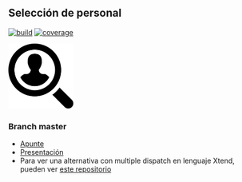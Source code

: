
## Selección de personal

[![build](https://github.com/uqbar-project/eg-seleccion-personal-kotlin/actions/workflows/build.yml/badge.svg)](https://github.com/uqbar-project/eg-seleccion-personal-kotlin/actions/workflows/build.yml) [![coverage](https://codecov.io/gh/uqbar-project/eg-seleccion-personal-kotlin/branch/master/graph/badge.svg)](https://codecov.io/gh/uqbar-project/eg-seleccion-personal-kotlin/branch/master/graph/badge.svg)

<img src="images/personal.png" alt="Selección de Personal" height="130px" width="130px"/>

### Branch master

- [Apunte](https://docs.google.com/document/d/1XWq9azqchoJZ7h8-hLcpA1Zj5T1UtvFtDKbpzxoQ-dw/edit?usp=sharing)
- [Presentación](https://docs.google.com/presentation/d/11KJwHr3mLe1NtKFh7i5P5oHm-kg2lw4aPcgBC_MGVC4/edit?usp=sharing)
- Para ver una alternativa con multiple dispatch en lenguaje Xtend, pueden ver [este repositorio](https://github.com/uqbar-project/eg-seleccion-personal-xtend/tree/dispatch)
